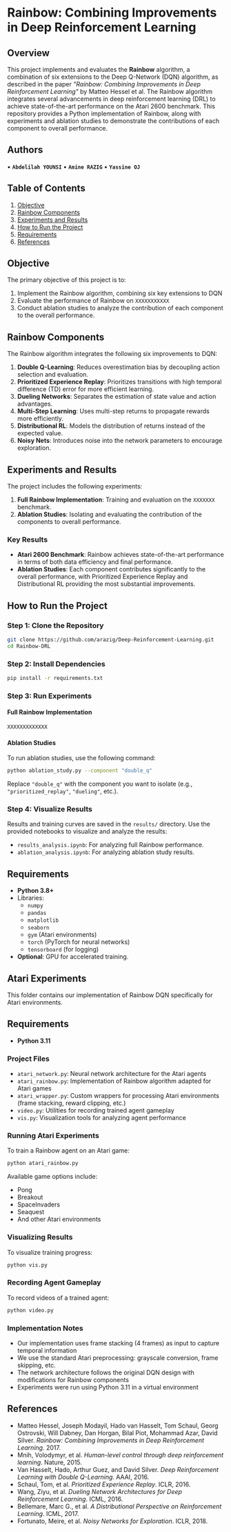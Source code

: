 # Rainbow: Combining Improvements in Deep Reinforcement Learning

## Overview  
This project implements and evaluates the **Rainbow** algorithm, a combination of six extensions to the Deep Q-Network (DQN) algorithm, as described in the paper *"Rainbow: Combining Improvements in Deep Reinforcement Learning"* by Matteo Hessel et al. The Rainbow algorithm integrates several advancements in deep reinforcement learning (DRL) to achieve state-of-the-art performance on the Atari 2600 benchmark. This repository provides a Python implementation of Rainbow, along with experiments and ablation studies to demonstrate the contributions of each component to overall performance.

## Authors  
   ▪️ **`Abdelilah YOUNSI`**
   ▪️ **`Amine RAZIG`**
   ▪️ **`Yassine OJ`**

## Table of Contents  
1. [Objective](#objective)  
2. [Rainbow Components](#rainbow-components)  
3. [Experiments and Results](#experiments-and-results)  
4. [How to Run the Project](#how-to-run-the-project)  
5. [Requirements](#requirements)  
6. [References](#references)  

## Objective  
The primary objective of this project is to:  
1. Implement the Rainbow algorithm, combining six key extensions to DQN
2. Evaluate the performance of Rainbow on `XXXXXXXXXXX`
3. Conduct ablation studies to analyze the contribution of each component to the overall performance.  

## Rainbow Components  
The Rainbow algorithm integrates the following six improvements to DQN:  

1. **Double Q-Learning**: Reduces overestimation bias by decoupling action selection and evaluation.  
2. **Prioritized Experience Replay**: Prioritizes transitions with high temporal difference (TD) error for more efficient learning.  
3. **Dueling Networks**: Separates the estimation of state value and action advantages.  
4. **Multi-Step Learning**: Uses multi-step returns to propagate rewards more efficiently.  
5. **Distributional RL**: Models the distribution of returns instead of the expected value.  
6. **Noisy Nets**: Introduces noise into the network parameters to encourage exploration.  

## Experiments and Results  
The project includes the following experiments:  
1. **Full Rainbow Implementation**: Training and evaluation on the `XXXXXXX` benchmark.  
2. **Ablation Studies**: Isolating and evaluating the contribution of the components to overall performance.  

### Key Results  
- **Atari 2600 Benchmark**: Rainbow achieves state-of-the-art performance in terms of both data efficiency and final performance.  
- **Ablation Studies**: Each component contributes significantly to the overall performance, with Prioritized Experience Replay and Distributional RL providing the most substantial improvements.  

## How to Run the Project  

### Step 1: Clone the Repository  
```bash  
git clone https://github.com/arazig/Deep-Reinforcement-Learning.git
cd Rainbow-DRL 
```  

### Step 2: Install Dependencies  
```bash  
pip install -r requirements.txt  
```  

### Step 3: Run Experiments  

#### Full Rainbow Implementation  
```bash  
XXXXXXXXXXXXX  
```  

#### Ablation Studies  
To run ablation studies, use the following command:  
```bash  
python ablation_study.py --component "double_q"  
```  
Replace `"double_q"` with the component you want to isolate (e.g., `"prioritized_replay"`, `"dueling"`, etc.).  

### Step 4: Visualize Results  
Results and training curves are saved in the `results/` directory. Use the provided notebooks to visualize and analyze the results:  
- `results_analysis.ipynb`: For analyzing full Rainbow performance.  
- `ablation_analysis.ipynb`: For analyzing ablation study results.  

## Requirements  
- **Python 3.8+**  
- Libraries:  
  - `numpy`  
  - `pandas`  
  - `matplotlib`  
  - `seaborn`  
  - `gym` (Atari environments)  
  - `torch` (PyTorch for neural networks)  
  - `tensorboard` (for logging)  
- **Optional**: GPU for accelerated training.  
## Atari Experiments
This folder contains our implementation of Rainbow DQN specifically for Atari environments.
## Requirements  
- **Python 3.11** 

### Project Files
- `atari_network.py`: Neural network architecture for the Atari agents
- `atari_rainbow.py`: Implementation of Rainbow algorithm adapted for Atari games
- `atari_wrapper.py`: Custom wrappers for processing Atari environments (frame stacking, reward clipping, etc.)
- `video.py`: Utilities for recording trained agent gameplay
- `vis.py`: Visualization tools for analyzing agent performance

### Running Atari Experiments
To train a Rainbow agent on an Atari game:
```bash
python atari_rainbow.py 
```

Available game options include:
- Pong
- Breakout
- SpaceInvaders
- Seaquest
- And other Atari environments

### Visualizing Results
To visualize training progress:
```bash
python vis.py 
```

### Recording Agent Gameplay
To record videos of a trained agent:
```bash
python video.py 
```

### Implementation Notes
- Our implementation uses frame stacking (4 frames) as input to capture temporal information
- We use the standard Atari preprocessing: grayscale conversion, frame skipping, etc.
- The network architecture follows the original DQN design with modifications for Rainbow components
- Experiments were run using Python 3.11 in a virtual environment


## References  
- Matteo Hessel, Joseph Modayil, Hado van Hasselt, Tom Schaul, Georg Ostrovski, Will Dabney, Dan Horgan, Bilal Piot, Mohammad Azar, David Silver. *Rainbow: Combining Improvements in Deep Reinforcement Learning*. 2017.  
- Mnih, Volodymyr, et al. *Human-level control through deep reinforcement learning*. Nature, 2015.  
- Van Hasselt, Hado, Arthur Guez, and David Silver. *Deep Reinforcement Learning with Double Q-Learning*. AAAI, 2016.  
- Schaul, Tom, et al. *Prioritized Experience Replay*. ICLR, 2016.  
- Wang, Ziyu, et al. *Dueling Network Architectures for Deep Reinforcement Learning*. ICML, 2016.  
- Bellemare, Marc G., et al. *A Distributional Perspective on Reinforcement Learning*. ICML, 2017.  
- Fortunato, Meire, et al. *Noisy Networks for Exploration*. ICLR, 2018.  
